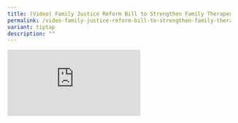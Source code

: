 ```yaml
---
title: (Video) Family Justice Reform Bill to Strengthen Family Therapeutic Justice
permalink: /video-family-justice-reform-bill-to-strengthen-family-therapeutic-justice/
variant: tiptap
description: ""
---
```

<div class="iframe-wrapper">
<iframe allowfullscreen="true" frameborder="0" src="https://www.facebook.com/plugins/video.php?height=314&amp;href=https%3A%2F%2Fwww.facebook.com%2Fminlawsg%2Fvideos%2F6625595397487088%2F&amp;show_text=false&amp;width=560&amp;t=0"></iframe>
</div>
<p></p>
<p></p>